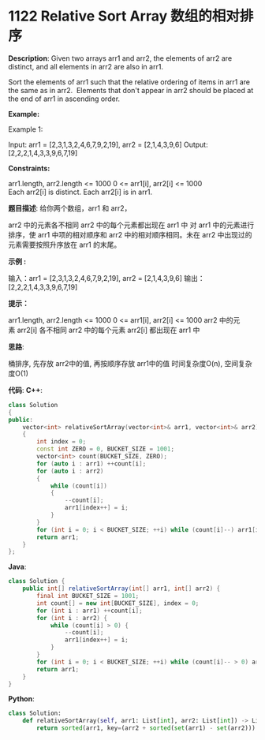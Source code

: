 # 1122 Relative Sort Array 数组的相对排序

__Description__:
Given two arrays arr1 and arr2, the elements of arr2 are distinct, and all elements in arr2 are also in arr1.

Sort the elements of arr1 such that the relative ordering of items in arr1 are the same as in arr2.  Elements that don't appear in arr2 should be placed at the end of arr1 in ascending order.

__Example:__

Example 1:

Input: arr1 = [2,3,1,3,2,4,6,7,9,2,19], arr2 = [2,1,4,3,9,6]
Output: [2,2,2,1,4,3,3,9,6,7,19]

__Constraints:__

arr1.length, arr2.length <= 1000
0 <= arr1[i], arr2[i] <= 1000
Each arr2[i] is distinct.
Each arr2[i] is in arr1.

__题目描述__:
给你两个数组，arr1 和 arr2，

arr2 中的元素各不相同
arr2 中的每个元素都出现在 arr1 中
对 arr1 中的元素进行排序，使 arr1 中项的相对顺序和 arr2 中的相对顺序相同。未在 arr2 中出现过的元素需要按照升序放在 arr1 的末尾。

__示例 :__

输入：arr1 = [2,3,1,3,2,4,6,7,9,2,19], arr2 = [2,1,4,3,9,6]
输出：[2,2,2,1,4,3,3,9,6,7,19]

__提示：__

arr1.length, arr2.length <= 1000
0 <= arr1[i], arr2[i] <= 1000
arr2 中的元素 arr2[i] 各不相同
arr2 中的每个元素 arr2[i] 都出现在 arr1 中

__思路__:

桶排序, 先存放 arr2中的值, 再按顺序存放 arr1中的值
时间复杂度O(n), 空间复杂度O(1)

__代码__:
__C++__:

```C++
class Solution 
{
public:
    vector<int> relativeSortArray(vector<int>& arr1, vector<int>& arr2) 
    {
        int index = 0;
        const int ZERO = 0, BUCKET_SIZE = 1001;
        vector<int> count(BUCKET_SIZE, ZERO);
        for (auto i : arr1) ++count[i];
        for (auto i : arr2)
        {
            while (count[i])
            {
                --count[i];
                arr1[index++] = i;
            }
        }
        for (int i = 0; i < BUCKET_SIZE; ++i) while (count[i]--) arr1[index++] = i;
        return arr1;
    }
};
```

__Java__:

```Java
class Solution {
    public int[] relativeSortArray(int[] arr1, int[] arr2) {
        final int BUCKET_SIZE = 1001;
        int count[] = new int[BUCKET_SIZE], index = 0;
        for (int i : arr1) ++count[i];
        for (int i : arr2) {
            while (count[i] > 0) {
                --count[i];
                arr1[index++] = i;
            }
        }
        for (int i = 0; i < BUCKET_SIZE; ++i) while (count[i]-- > 0) arr1[index++] = i;
        return arr1;
    }
}
```

__Python__:

```Python
class Solution:
    def relativeSortArray(self, arr1: List[int], arr2: List[int]) -> List[int]:
        return sorted(arr1, key=(arr2 + sorted(set(arr1) - set(arr2))).index)
```
